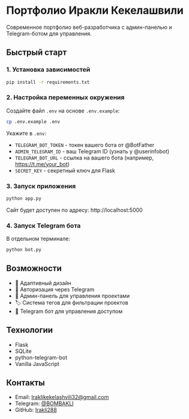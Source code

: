 # Портфолио Иракли Кекелашвили

Современное портфолио веб-разработчика с админ-панелью и Telegram-ботом для управления.

## Быстрый старт

### 1. Установка зависимостей

```bash
pip install -r requirements.txt
```

### 2. Настройка переменных окружения

Создайте файл `.env` на основе `.env.example`:

```bash
cp .env.example .env
```

Укажите в `.env`:
- `TELEGRAM_BOT_TOKEN` - токен вашего бота от @BotFather
- `ADMIN_TELEGRAM_ID` - ваш Telegram ID (узнать у @userinfobot)
- `TELEGRAM_BOT_URL` - ссылка на вашего бота (например, https://t.me/your_bot)
- `SECRET_KEY` - секретный ключ для Flask

### 3. Запуск приложения

```bash
python app.py
```

Сайт будет доступен по адресу: http://localhost:5000

### 4. Запуск Telegram бота

В отдельном терминале:

```bash
python bot.py
```

## Возможности

- 📱 Адаптивный дизайн
- 🔐 Авторизация через Telegram
- 👑 Админ-панель для управления проектами
- 🏷️ Система тегов для фильтрации проектов
- 🤖 Telegram бот для управления доступом

## Технологии

- Flask
- SQLite
- python-telegram-bot
- Vanilla JavaScript

## Контакты

- Email: Iraklikekelashvili32@gmail.com
- Telegram: [@BOMBAKLI](https://t.me/BOMBAKLI)
- GitHub: [Irakli288](https://github.com/Irakli288)
